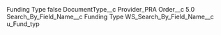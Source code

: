 <?xml version="1.0" encoding="UTF-8"?>
<CustomMetadata xmlns="http://soap.sforce.com/2006/04/metadata" xmlns:xsi="http://www.w3.org/2001/XMLSchema-instance" xmlns:xsd="http://www.w3.org/2001/XMLSchema">
    <label>Funding Type</label>
    <protected>false</protected>
    <values>
        <field>DocumentType__c</field>
        <value xsi:type="xsd:string">Provider_PRA</value>
    </values>
    <values>
        <field>Order__c</field>
        <value xsi:type="xsd:double">5.0</value>
    </values>
    <values>
        <field>Search_By_Field_Name__c</field>
        <value xsi:type="xsd:string">Funding Type</value>
    </values>
    <values>
        <field>WS_Search_By_Field_Name__c</field>
        <value xsi:type="xsd:string">u_Fund_typ</value>
    </values>
</CustomMetadata>
